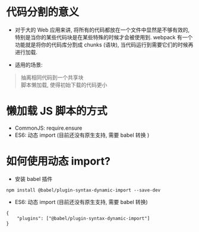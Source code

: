 # 代码分割的意义  
* 对于大的 Web 应用来讲, 将所有的代码都放在一个文件中显然是不够有效的,特别是当你的某些代码块是在某些特殊的时候才会被使用到. webpack 有一个功能就是将你的代码库分割成 chunks (语块), 当代码运行到需要它们的时候再进行加载.  

* 适用的场景:  
> 抽离相同代码到一个共享块  
> 脚本懒加载, 使得初始下载的代码更小  

# 懒加载 JS 脚本的方式  
* CommonJS: require.ensure  
* ES6: 动态 import (目前还没有原生支持, 需要 babel 转换 )  

# 如何使用动态 import?  
* 安装 babel 插件  
```
npm install @babel/plugin-syntax-dynamic-import --save-dev  
```
* ES6: 动态 import (目前还没有原生支持, 需要 babel 转换)  
```
{
    "plugins": ["@babel/plugin-syntax-dynamic-import"]
}
```